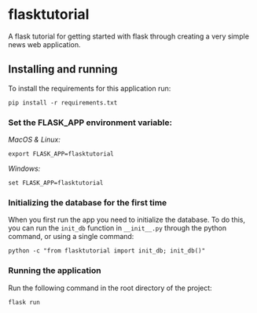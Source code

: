 # flasktutorial
A flask tutorial for getting started with flask through creating a very simple news web application.

## Installing and running

To install the requirements for this application run:

`pip install -r requirements.txt`

### Set the FLASK_APP environment variable:

*MacOS & Linux:*

`export FLASK_APP=flasktutorial`

*Windows:*

`set FLASK_APP=flasktutorial`

### Initializing the database for the first time
When you first run the app you need to initialize the database. To do this, you can run the `init_db` function in `__init__.py` through the python command, or using a single command:

`python -c "from flasktutorial import init_db; init_db()"`

### Running the application
Run the following command in the root directory of the project:

`flask run`
